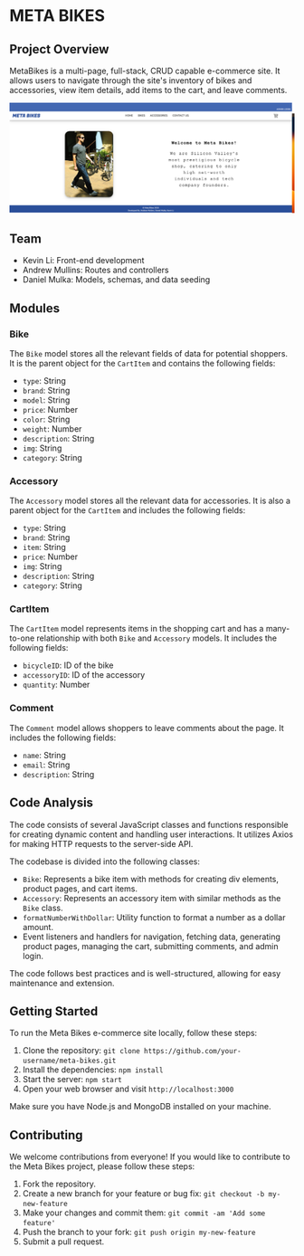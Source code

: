 # META BIKES

## Project Overview

MetaBikes is a multi-page, full-stack, CRUD capable e-commerce site. It allows users to navigate through the site's inventory of bikes and accessories, view item details, add items to the cart, and leave comments.

![Meta Bikes Landing Page](https://github.com/kevinleet/metabikes/raw/main/client/imgs/landing.png)

## Team

- Kevin Li: Front-end development
- Andrew Mullins: Routes and controllers
- Daniel Mulka: Models, schemas, and data seeding

## Modules

### Bike

The `Bike` model stores all the relevant fields of data for potential shoppers. It is the parent object for the `CartItem` and contains the following fields:

- `type`: String
- `brand`: String
- `model`: String
- `price`: Number
- `color`: String
- `weight`: Number
- `description`: String
- `img`: String
- `category`: String

### Accessory

The `Accessory` model stores all the relevant data for accessories. It is also a parent object for the `CartItem` and includes the following fields:

- `type`: String
- `brand`: String
- `item`: String
- `price`: Number
- `img`: String
- `description`: String
- `category`: String

### CartItem

The `CartItem` model represents items in the shopping cart and has a many-to-one relationship with both `Bike` and `Accessory` models. It includes the following fields:

- `bicycleID`: ID of the bike
- `accessoryID`: ID of the accessory
- `quantity`: Number

### Comment

The `Comment` model allows shoppers to leave comments about the page. It includes the following fields:

- `name`: String
- `email`: String
- `description`: String

## Code Analysis

The code consists of several JavaScript classes and functions responsible for creating dynamic content and handling user interactions. It utilizes Axios for making HTTP requests to the server-side API.

The codebase is divided into the following classes:

- `Bike`: Represents a bike item with methods for creating div elements, product pages, and cart items.
- `Accessory`: Represents an accessory item with similar methods as the `Bike` class.
- `formatNumberWithDollar`: Utility function to format a number as a dollar amount.
- Event listeners and handlers for navigation, fetching data, generating product pages, managing the cart, submitting comments, and admin login.

The code follows best practices and is well-structured, allowing for easy maintenance and extension.

## Getting Started

To run the Meta Bikes e-commerce site locally, follow these steps:

1. Clone the repository: `git clone https://github.com/your-username/meta-bikes.git`
2. Install the dependencies: `npm install`
3. Start the server: `npm start`
4. Open your web browser and visit `http://localhost:3000`

Make sure you have Node.js and MongoDB installed on your machine.

## Contributing

We welcome contributions from everyone! If you would like to contribute to the Meta Bikes project, please follow these steps:

1. Fork the repository.
2. Create a new branch for your feature or bug fix: `git checkout -b my-new-feature`
3. Make your changes and commit them: `git commit -am 'Add some feature'`
4. Push the branch to your fork: `git push origin my-new-feature`
5. Submit a pull request.
